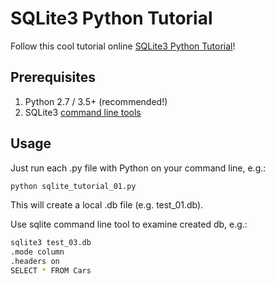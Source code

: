 # SQLite3 Python Tutorial

Follow this cool tutorial online [SQLite3 Python Tutorial][1]!

[1]: http://zetcode.com/db/sqlitepythontutorial/

## Prerequisites
1. Python 2.7 / 3.5+ (recommended!)
3. SQLite3 [command line tools][2]

[2]: https://sqlite.org/download.html

## Usage
Just run each .py file with Python on your command line, e.g.:

```bash
python sqlite_tutorial_01.py
```
This will create a local .db file (e.g. test_01.db).

Use sqlite command line tool to examine created db, e.g.:

```bash
sqlite3 test_03.db
.mode column
.headers on
SELECT * FROM Cars
```
